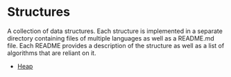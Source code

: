 # Structures

A collection of data structures. Each structure is implemented in a separate directory containing files of multiple languages as well as a README.md file. Each README provides a description of the structure as well as a list of algorithms that are reliant on it.

- [Heap](heap)